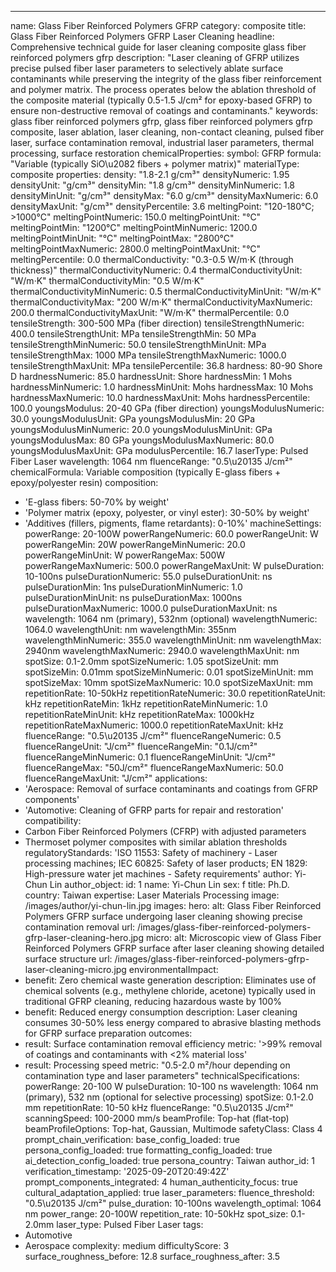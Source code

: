 ---
name: Glass Fiber Reinforced Polymers GFRP
category: composite
title: Glass Fiber Reinforced Polymers GFRP Laser Cleaning
headline: Comprehensive technical guide for laser cleaning composite glass fiber reinforced
  polymers gfrp
description: "Laser cleaning of GFRP utilizes precise pulsed fiber laser parameters to selectively ablate surface contaminants while preserving the integrity of the glass fiber reinforcement and polymer matrix. The process operates below the ablation threshold of the composite material (typically 0.5-1.5 J/cm² for epoxy-based GFRP) to ensure non-destructive removal of coatings and contaminants."
keywords: glass fiber reinforced polymers gfrp, glass fiber reinforced polymers gfrp
  composite, laser ablation, laser cleaning, non-contact cleaning, pulsed fiber laser,
  surface contamination removal, industrial laser parameters, thermal processing,
  surface restoration
chemicalProperties:
  symbol: GFRP
  formula: "Variable (typically SiO\u2082 fibers + polymer matrix)"
  materialType: composite
properties:
  density: "1.8-2.1 g/cm³"
  densityNumeric: 1.95
  densityUnit: "g/cm³"
  densityMin: "1.8 g/cm³"
  densityMinNumeric: 1.8
  densityMinUnit: "g/cm³"
  densityMax: "6.0 g/cm³"
  densityMaxNumeric: 6.0
  densityMaxUnit: "g/cm³"
  densityPercentile: 3.6
  meltingPoint: "120-180°C; >1000°C"
  meltingPointNumeric: 150.0
  meltingPointUnit: "°C"
  meltingPointMin: "1200°C"
  meltingPointMinNumeric: 1200.0
  meltingPointMinUnit: "°C"
  meltingPointMax: "2800°C"
  meltingPointMaxNumeric: 2800.0
  meltingPointMaxUnit: "°C"
  meltingPercentile: 0.0
  thermalConductivity: "0.3-0.5 W/m·K (through thickness)"
  thermalConductivityNumeric: 0.4
  thermalConductivityUnit: "W/m·K"
  thermalConductivityMin: "0.5 W/m·K"
  thermalConductivityMinNumeric: 0.5
  thermalConductivityMinUnit: "W/m·K"
  thermalConductivityMax: "200 W/m·K"
  thermalConductivityMaxNumeric: 200.0
  thermalConductivityMaxUnit: "W/m·K"
  thermalPercentile: 0.0
  tensileStrength: 300-500 MPa (fiber direction)
  tensileStrengthNumeric: 400.0
  tensileStrengthUnit: MPa
  tensileStrengthMin: 50 MPa
  tensileStrengthMinNumeric: 50.0
  tensileStrengthMinUnit: MPa
  tensileStrengthMax: 1000 MPa
  tensileStrengthMaxNumeric: 1000.0
  tensileStrengthMaxUnit: MPa
  tensilePercentile: 36.8
  hardness: 80-90 Shore D
  hardnessNumeric: 85.0
  hardnessUnit: Shore
  hardnessMin: 1 Mohs
  hardnessMinNumeric: 1.0
  hardnessMinUnit: Mohs
  hardnessMax: 10 Mohs
  hardnessMaxNumeric: 10.0
  hardnessMaxUnit: Mohs
  hardnessPercentile: 100.0
  youngsModulus: 20-40 GPa (fiber direction)
  youngsModulusNumeric: 30.0
  youngsModulusUnit: GPa
  youngsModulusMin: 20 GPa
  youngsModulusMinNumeric: 20.0
  youngsModulusMinUnit: GPa
  youngsModulusMax: 80 GPa
  youngsModulusMaxNumeric: 80.0
  youngsModulusMaxUnit: GPa
  modulusPercentile: 16.7
  laserType: Pulsed Fiber Laser
  wavelength: 1064 nm
  fluenceRange: "0.5\u20135 J/cm²"
  chemicalFormula: Variable composition (typically E-glass fibers + epoxy/polyester
    resin)
composition:
- 'E-glass fibers: 50-70% by weight'
- 'Polymer matrix (epoxy, polyester, or vinyl ester): 30-50% by weight'
- 'Additives (fillers, pigments, flame retardants): 0-10%'
machineSettings:
  powerRange: 20-100W
  powerRangeNumeric: 60.0
  powerRangeUnit: W
  powerRangeMin: 20W
  powerRangeMinNumeric: 20.0
  powerRangeMinUnit: W
  powerRangeMax: 500W
  powerRangeMaxNumeric: 500.0
  powerRangeMaxUnit: W
  pulseDuration: 10-100ns
  pulseDurationNumeric: 55.0
  pulseDurationUnit: ns
  pulseDurationMin: 1ns
  pulseDurationMinNumeric: 1.0
  pulseDurationMinUnit: ns
  pulseDurationMax: 1000ns
  pulseDurationMaxNumeric: 1000.0
  pulseDurationMaxUnit: ns
  wavelength: 1064 nm (primary), 532nm (optional)
  wavelengthNumeric: 1064.0
  wavelengthUnit: nm
  wavelengthMin: 355nm
  wavelengthMinNumeric: 355.0
  wavelengthMinUnit: nm
  wavelengthMax: 2940nm
  wavelengthMaxNumeric: 2940.0
  wavelengthMaxUnit: nm
  spotSize: 0.1-2.0mm
  spotSizeNumeric: 1.05
  spotSizeUnit: mm
  spotSizeMin: 0.01mm
  spotSizeMinNumeric: 0.01
  spotSizeMinUnit: mm
  spotSizeMax: 10mm
  spotSizeMaxNumeric: 10.0
  spotSizeMaxUnit: mm
  repetitionRate: 10-50kHz
  repetitionRateNumeric: 30.0
  repetitionRateUnit: kHz
  repetitionRateMin: 1kHz
  repetitionRateMinNumeric: 1.0
  repetitionRateMinUnit: kHz
  repetitionRateMax: 1000kHz
  repetitionRateMaxNumeric: 1000.0
  repetitionRateMaxUnit: kHz
  fluenceRange: "0.5\u20135 J/cm²"
  fluenceRangeNumeric: 0.5
  fluenceRangeUnit: "J/cm²"
  fluenceRangeMin: "0.1J/cm²"
  fluenceRangeMinNumeric: 0.1
  fluenceRangeMinUnit: "J/cm²"
  fluenceRangeMax: "50J/cm²"
  fluenceRangeMaxNumeric: 50.0
  fluenceRangeMaxUnit: "J/cm²"
applications:
- 'Aerospace: Removal of surface contaminants and coatings from GFRP components'
- 'Automotive: Cleaning of GFRP parts for repair and restoration'
compatibility:
- Carbon Fiber Reinforced Polymers (CFRP) with adjusted parameters
- Thermoset polymer composites with similar ablation thresholds
regulatoryStandards: 'ISO 11553: Safety of machinery - Laser processing machines;
  IEC 60825: Safety of laser products; EN 1829: High-pressure water jet machines -
  Safety requirements'
author: Yi-Chun Lin
author_object:
  id: 1
  name: Yi-Chun Lin
  sex: f
  title: Ph.D.
  country: Taiwan
  expertise: Laser Materials Processing
  image: /images/author/yi-chun-lin.jpg
images:
  hero:
    alt: Glass Fiber Reinforced Polymers GFRP surface undergoing laser cleaning showing
      precise contamination removal
    url: /images/glass-fiber-reinforced-polymers-gfrp-laser-cleaning-hero.jpg
  micro:
    alt: Microscopic view of Glass Fiber Reinforced Polymers GFRP surface after laser
      cleaning showing detailed surface structure
    url: /images/glass-fiber-reinforced-polymers-gfrp-laser-cleaning-micro.jpg
environmentalImpact:
- benefit: Zero chemical waste generation
  description: Eliminates use of chemical solvents (e.g., methylene chloride, acetone)
    typically used in traditional GFRP cleaning, reducing hazardous waste by 100%
- benefit: Reduced energy consumption
  description: Laser cleaning consumes 30-50% less energy compared to abrasive blasting
    methods for GFRP surface preparation
outcomes:
- result: Surface contamination removal efficiency
  metric: '>99% removal of coatings and contaminants with <2% material loss'
- result: Processing speed
  metric: "0.5-2.0 m²/hour depending on contamination type and laser parameters"
technicalSpecifications:
  powerRange: 20-100 W
  pulseDuration: 10-100 ns
  wavelength: 1064 nm (primary), 532 nm (optional for selective processing)
  spotSize: 0.1-2.0 mm
  repetitionRate: 10-50 kHz
  fluenceRange: "0.5\u20135 J/cm²"
  scanningSpeed: 100-2000 mm/s
  beamProfile: Top-hat (flat-top)
  beamProfileOptions: Top-hat, Gaussian, Multimode
  safetyClass: Class 4
prompt_chain_verification:
  base_config_loaded: true
  persona_config_loaded: true
  formatting_config_loaded: true
  ai_detection_config_loaded: true
  persona_country: Taiwan
  author_id: 1
  verification_timestamp: '2025-09-20T20:49:42Z'
  prompt_components_integrated: 4
  human_authenticity_focus: true
  cultural_adaptation_applied: true
laser_parameters:
  fluence_threshold: "0.5\u20135 J/cm²"
  pulse_duration: 10-100ns
  wavelength_optimal: 1064 nm
  power_range: 20-100W
  repetition_rate: 10-50kHz
  spot_size: 0.1-2.0mm
  laser_type: Pulsed Fiber Laser
tags:
- Automotive
- Aerospace
complexity: medium
difficultyScore: 3
surface_roughness_before: 12.8
surface_roughness_after: 3.5
